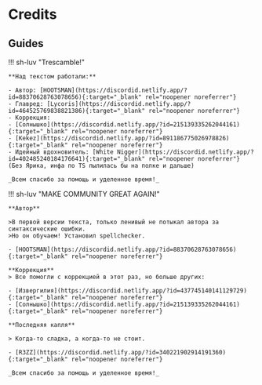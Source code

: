 # Credits

## Guides

!!! sh-luv "Trescamble!"

    **Над текстом работали:**

    - Автор: [HOOTSMAN](https://discordid.netlify.app/?id=88370628763078656){:target="_blank" rel="noopener noreferrer"}
    - Главред: [Lycoris](https://discordid.netlify.app/?id=464525769838821386){:target="_blank" rel="noopener noreferrer"}
    - Коррекция:
    - [Солнышко](https://discordid.netlify.app/?id=215139335262044161){:target="_blank" rel="noopener noreferrer"}
    - [Kekez](https://discordid.netlify.app/?id=891186775026978826){:target="_blank" rel="noopener noreferrer"}
    - Идейный вдохновитель: [White Nigger](https://discordid.netlify.app/?id=402485240184176641){:target="_blank" rel="noopener noreferrer"} (Без Ярика, инфа по TS пылилась бы на полке и дальше)

    _Всем спасибо за помощь и уделенное время!_

!!! sh-luv "MAKE COMMUNITY GREAT AGAIN!"

    **Автор**

    >В первой версии текста, только ленивый не потыкал автора за синтаксические ошибки.  
    >Но он обучаем! Установил spellchecker. 

    - [HOOTSMAN](https://discordid.netlify.app/?id=88370628763078656){:target="_blank" rel="noopener noreferrer"}  
    
    **Коррекция**  
    > Все помогли с коррекцией в этот раз, но больше других:  

    - [Извергилия](https://discordid.netlify.app/?id=437745140141129729){:target="_blank" rel="noopener noreferrer"}
    - [Солнышко](https://discordid.netlify.app/?id=215139335262044161){:target="_blank" rel="noopener noreferrer"}

    **Последняя капля**   

    > Когда-то сладка, а когда-то не стоит.

    - [R3ZZ](https://discordid.netlify.app/?id=340221902914191360){:target="_blank" rel="noopener noreferrer"}

    _Всем спасибо за помощь и уделенное время!_